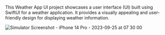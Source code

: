 This Weather App UI project showcases a user interface (UI) built using SwiftUI for a weather application. It provides a visually appealing and user-friendly design for displaying weather information. 

![Simulator Screenshot - iPhone 14 Pro - 2023-09-25 at 07 30 00](https://github.com/Yuvanshankar45/SwiftUI-Fundamentals/assets/105915567/4c0f3b03-d4ba-47ca-9508-e170173309bb)
